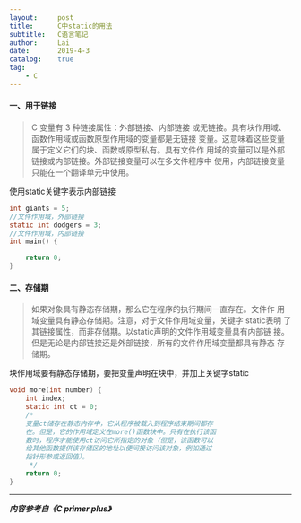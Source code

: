 ```yaml
---
layout:		post
title:		C中static的用法
subtitle:	C语言笔记
author:		Lai
date:		2019-4-3
catalog:	true
tag:
    - C
---
```




#### 一、用于链接

> C 变量有 3 种链接属性：外部链接、内部链接 或无链接。具有块作用域、函数作用域或函数原型作用域的变量都是无链接 变量。这意味着这些变量属于定义它们的块、函数或原型私有。具有文件作 用域的变量可以是外部链接或内部链接。外部链接变量可以在多文件程序中 使用，内部链接变量只能在一个翻译单元中使用。

使用static关键字表示内部链接

``` c
int giants = 5;				
//文件作用域，外部链接
static int dodgers = 3;		
//文件作用域，内部链接
int main() {

	return 0;
}
```

#### 二、存储期

> 如果对象具有静态存储期，那么它在程序的执行期间一直存在。文件作 用域变量具有静态存储期。注意，对于文件作用域变量，关键字 static表明 了其链接属性，而非存储期。以static声明的文件作用域变量具有内部链 接。但是无论是内部链接还是外部链接，所有的文件作用域变量都具有静态 存储期。

块作用域要有静态存储期，要把变量声明在块中，并加上关键字static
 
``` c
void more(int number) {
	int index;
	static int ct = 0;		
	/*
	变量ct储存在静态内存中，它从程序被载入到程序结束期间都存
	在。但是，它的作用域定义在more()函数块中。只有在执行该函
	数时，程序才能使用ct访问它所指定的对象（但是，该函数可以
	给其他函数提供该存储区的地址以便间接访问该对象，例如通过
	指针形参或返回值）。
	 */
	return 0;
}
```





--------
***内容参考自《C primer plus》***